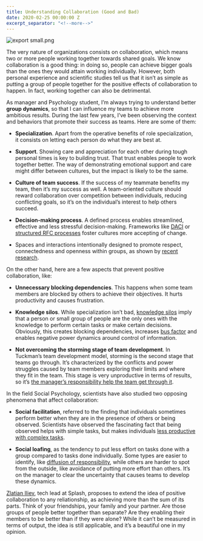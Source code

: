 ```yaml
---
title: Understanding Collaboration (Good and Bad)
date: 2020-02-25 00:00:00 Z
excerpt_separator: "<!--more-->"
---
```


![export small.png](/uploads/export%20small.png)

The very nature of organizations consists on collaboration, which means two or more people working together towards shared goals. We know collaboration is a good thing: in doing so, people can achieve bigger goals than the ones they would attain working individually. However, both personal experience and scientific studies tell us that it isn’t as simple as putting a group of people together for the positive effects of collaboration to happen. In fact, working together can also be detrimental.

<!--more-->

As manager and Psychology student, I’m always trying to understand better **group dynamics**, so that I can influence my teams to achieve more ambitious results. During the last few years, I’ve been observing the context and behaviors that promote their success as teams. Here are some of them:

* **Specialization**. Apart from the operative benefits of role specialization, it consists on letting each person do what they are best at.

* **Support**. Showing care and appreciation for each other during tough personal times is key to building trust. That trust enables people to work together better. The way of demonstrating emotional support and care might differ between cultures, but the impact is likely to be the same.

* **Culture of team success**. If the success of my teammate benefits my team, then it’s my success as well. A team-oriented culture should reward collaboration over competition between individuals, reducing conflicting goals, so it’s on the individual’s interest to help others succeed.

* **Decision-making process**. A defined process enables streamlined, effective and less stressful decision-making. Frameworks like [DACI](https://medium.com/productmanagement101/daci-framework-a-tool-for-group-decisions-665bd71585cf) or [structured RFC processes](https://philcalcado.com/2018/11/19/a_structured_rfc_process.html) foster cultures more accepting of change.

* Spaces and interactions intentionally designed to promote respect, connectedness and openness within groups, as shown by [recent research](https://journals.aom.org/doi/abs/10.5465/amj.2016.0685).

On the other hand, here are a few aspects that prevent positive collaboration, like:

* **Unnecessary blocking dependencies**. This happens when some team members are blocked by others to achieve their objectives. It hurts productivity and causes frustration.

* **Knowledge silos**. While specialization isn’t bad, [knowledge silos](https://blog.trello.com/tips-to-improve-cross-team-collaboration) imply that a person or small group of people are the only ones with the knowledge to perform certain tasks or make certain decisions. Obviously, this creates blocking dependencies, increases [bus factor](https://en.wikipedia.org/wiki/Bus_factor) and enables negative power dynamics around control of information.

* **Not overcoming the storming stage of team development**. In Tuckman’s team development model, storming is the second stage that teams go through. It’s characterized by the conflicts and power struggles caused by team members exploring their limits and where they fit in the team. This stage is very unproductive in terms of results, so it’s [the manager’s responsibility help the team get through it](https://www.expertbase.org/a346-how-to-move-the-team-through-the-stages-of-team-development).

In the field Social Psychology, scientists have also studied two opposing phenomena that affect collaboration:

* **Social facilitation**, referred to the finding that individuals sometimes perform better when they are in the presence of others or being observed. Scientists have observed the fascinating fact that being observed helps with simple tasks, but makes individuals [less productive with complex tasks](https://www.sciencedirect.com/science/article/abs/pii/0022103166900771).

* **Social loafing**, as the tendency to put less effort on tasks done with a group compared to tasks done individually. Some types are easier to identify, like [diffusion of responsibility](https://www.psychologytoday.com/us/blog/happiness-in-world/201006/the-diffusion-responsibility), while others are harder to spot from the outside, like avoidance of putting more effort than others. It’s on the manager to clear the uncertainty that causes teams to develop these dynamics.

[Zlatian Iliev](https://www.linkedin.com/in/zlatian-iliev-454910111/), tech lead at Splash, proposes to extend the idea of positive collaboration to any reliationship, as achieving more than the sum of its parts. Think of your friendships, your family and your partner. Are those groups of people better together than separate? Are they enabling their members to be better than if they were alone? While it can’t be measured in terms of output, the idea is still applicable, and it’s a beautiful one in my opinion.